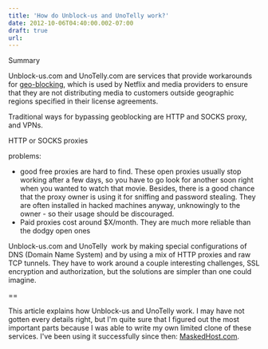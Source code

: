 ```yaml
---
title: 'How do Unblock-us and UnoTelly work?'
date: 2012-10-06T04:40:00.002-07:00
draft: true
url: 
---
```


Summary  
  
Unblock-us.com and UnoTelly.com are services that provide workarounds for [geo-blocking](http://en.wikipedia.org/wiki/Geo_targeting), which is used by Netflix and media providers to ensure that they are not distributing media to customers outside geographic regions specified in their license agreements.  
  
Traditional ways for bypassing geoblocking are HTTP and SOCKS proxy, and VPNs.  
  
HTTP or SOCKS proxies  
  
problems:  
  

*   good free proxies are hard to find. These open proxies usually stop working after a few days, so you have to go look for another soon right when you wanted to watch that movie. Besides, there is a good chance that the proxy owner is using it for sniffing and password stealing. They are often installed in hacked machines anyway, unknowingly to the owner - so their usage should be discouraged.
*   Paid proxies cost around $X/month. They are much more reliable than the dodgy open ones

  
  
  
Unblock-us.com and UnoTelly  work by making special configurations of DNS (Domain Name System) and by using a mix of HTTP proxies and raw TCP tunnels. They have to work around a couple interesting challenges, SSL encryption and authorization, but the solutions are simpler than one could imagine.  
  
\==  
  
This article explains how Unblock-us and UnoTelly work. I may have not gotten every details right, but I'm quite sure that I figured out the most important parts because I was able to write my own limited clone of these services. I've been using it successfully since then: [MaskedHost.com](http://maskedhost.com/).